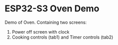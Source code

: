 # ESP32-S3 Oven Demo

Demo of Oven. Containing two screens:
1. Power off screen with clock
2. Cooking controls (tab1) and Timer controls (tab2)
